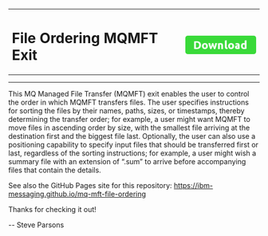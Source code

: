 <table><tr><td><h1><b>File Ordering MQMFT Exit</b></h1></td><td><h1><b> <a href="https://github.com/ibm-messaging/mq-mft-file-ordering/releases/download/v3.3/FileOrderingMqmftExit_r3.3.zip"><img src="DownloadButton.png"/></b></h1></td></tr></table>

* * * 
 
This MQ Managed File Transfer (MQMFT) exit enables the user to control the order in which MQMFT transfers files. The user specifies instructions for sorting the files by their names, paths, sizes, or timestamps, thereby determining the transfer order; for example, a user might want MQMFT to move files in ascending order by size, with the smallest file arriving at the destination first and the biggest file last. Optionally, the user can also use a positioning capability to specify input files that should be transferred first or last, regardless of the sorting instructions; for example, a user might wish a summary file with an extension of “.sum” to arrive before accompanying files that contain the details.

See also the GitHub Pages site for this repository: https://ibm-messaging.github.io/mq-mft-file-ordering

Thanks for checking it out! 

-- Steve Parsons

 

